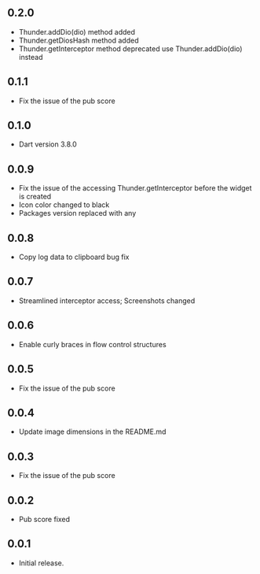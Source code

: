 ## 0.2.0
* Thunder.addDio(dio) method added
* Thunder.getDiosHash method added
* Thunder.getInterceptor method deprecated use Thunder.addDio(dio) instead

## 0.1.1

* Fix the issue of the pub score

## 0.1.0
* Dart version 3.8.0

## 0.0.9

* Fix the issue of the accessing Thunder.getInterceptor before the widget is created
* Icon color changed to black
* Packages version replaced with any

## 0.0.8

* Copy log data to clipboard bug fix

## 0.0.7

* Streamlined interceptor access; Screenshots changed

## 0.0.6

* Enable curly braces in flow control structures

## 0.0.5

* Fix the issue of the pub score

## 0.0.4

* Update image dimensions in the README.md

## 0.0.3

* Fix the issue of the pub score

## 0.0.2

* Pub score fixed

## 0.0.1

* Initial release.
